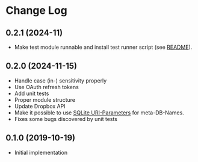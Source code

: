 # Change Log

## 0.2.1 (2024-11)
- Make test module runnable and install test runner script (see [README](./README.md#test-scripts)).

## 0.2.0 (2024-11-15)
- Handle case (in-) sensitivity properly
- Use OAuth refresh tokens
- Add unit tests
- Proper module structure
- Update Dropbox API
- Make it possible to use [SQLite URI-Parameters](https://www.sqlite.org/uri.html) for meta-DB-Names.
- Fixes some bugs discovered by unit tests

## 0.1.0 (2019-10-19)
- Initial implementation
